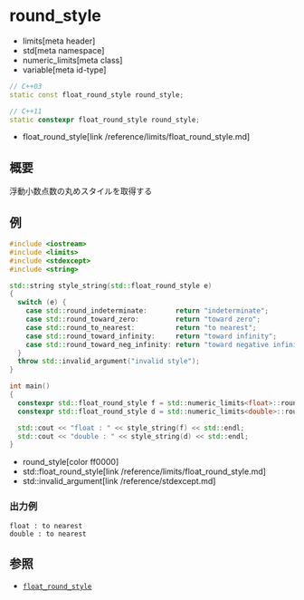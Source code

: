 # round_style
* limits[meta header]
* std[meta namespace]
* numeric_limits[meta class]
* variable[meta id-type]

```cpp
// C++03
static const float_round_style round_style;

// C++11
static constexpr float_round_style round_style;
```
* float_round_style[link /reference/limits/float_round_style.md]


## 概要
浮動小数点数の丸めスタイルを取得する


## 例
```cpp
#include <iostream>
#include <limits>
#include <stdexcept>
#include <string>

std::string style_string(std::float_round_style e)
{
  switch (e) {
    case std::round_indeterminate:       return "indeterminate";
    case std::round_toward_zero:         return "toward zero";
    case std::round_to_nearest:          return "to nearest";
    case std::round_toward_infinity:     return "toward infinity";
    case std::round_toward_neg_infinity: return "toward negative infinity";
  }
  throw std::invalid_argument("invalid style");
}

int main()
{
  constexpr std::float_round_style f = std::numeric_limits<float>::round_style;
  constexpr std::float_round_style d = std::numeric_limits<double>::round_style;

  std::cout << "float : " << style_string(f) << std::endl;
  std::cout << "double : " << style_string(d) << std::endl;
}
```
* round_style[color ff0000]
* std::float_round_style[link /reference/limits/float_round_style.md]
* std::invalid_argument[link /reference/stdexcept.md]

### 出力例
```
float : to nearest
double : to nearest
```

## 参照
* [`float_round_style`](../float_round_style.md)


